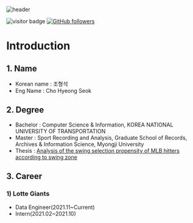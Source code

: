 ![header](https://capsule-render.vercel.app/api?type=soft&color=auto&height=300&section=header&text=Welcome%0Ato%0AMy%20Github&fontSize=90&animation=blinking)


![visitor badge](https://visitor-badge.glitch.me/badge?page_id=wh0509.visitor-badge&left_text=MyPageVisitors)
[![GitHub followers](https://img.shields.io/github/followers/wh0509.svg?style=social&label=Follow)](https://github.com/wh0509?tab=followers)

# Introduction
## 1. Name

* Korean name : 조형석
* Eng Name : Cho Hyeong Seok

## 2. Degree

* Bachelor : Computer Science & Information, KOREA NATIONAL UNIVERSITY OF TRANSPORTATION
* Master : Sport Recording and Analysis, Graduate School of Records, Archives & Information Science, Myongji University
* Thesis : <a href='http://www.riss.kr/link?id=T15798525'>Analysis of the swing selection propensity of MLB hitters according to swing zone</a>

## 3. Career

### <b>1) Lotte Giants</b>
  * Data Engineer(2021.11~Current)
  * Intern(2021.02~2021.10)
